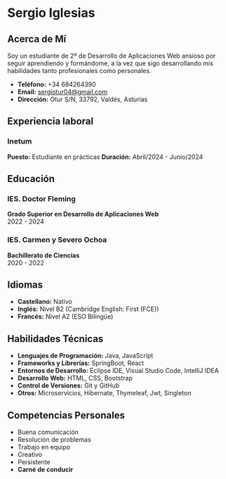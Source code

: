# Sergio Iglesias

## Acerca de Mí
Soy un estudiante de 2º de Desarrollo de Aplicaciones Web ansioso por seguir aprendiendo y formándome, a la vez que sigo desarrollando mis habilidades tanto profesionales como personales.

- **Teléfono:** +34 684264390
- **Email:** sergiotur04@gmail.com
- **Dirección:** Otur S/N, 33792, Valdés, Asturias


## Experiencia laboral
### Inetum
**Puesto:** Estudiante en prácticas
**Duración:** Abril/2024 - Junio/2024  

## Educación

### IES. Doctor Fleming
**Grado Superior en Desarrollo de Aplicaciones Web**  
2022 - 2024

### IES. Carmen y Severo Ochoa
**Bachillerato de Ciencias**  
2020 - 2022

## Idiomas

- **Castellano:** Nativo
- **Inglés:** Nivel B2 (Cambridge English: First (FCE))
- **Francés:** Nivel A2 (ESO Bilingüe)

## Habilidades Técnicas
- **Lenguajes de Programación:** Java, JavaScript
- **Frameworks y Librerías:** SpringBoot, React
- **Entornos de Desarrollo:** Eclipse IDE, Visual Studio Code, IntelliJ IDEA
- **Desarrollo Web:** HTML, CSS, Bootstrap
- **Control de Versiones:** Git y GitHub
- **Otros:** Microservicios, Hibernate, Thymeleaf, Jwt, Singleton

## Competencias Personales
- Buena comunicación
- Resolución de problemas
- Trabajo en equipo
- Creativo
- Persistente
- **Carné de conducir**
